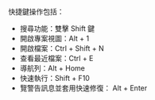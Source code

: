 
快捷鍵操作包括：

- 搜尋功能：雙擊 Shift 鍵
- 開啟專案視圖：Alt + 1
- 開啟檔案：Ctrl + Shift + N
- 查看最近檔案：Ctrl + E
- 導航列：Alt + Home
- 快速執行：Shift + F10
- 覽警告訊息並套用快速修復： Alt + Enter 
